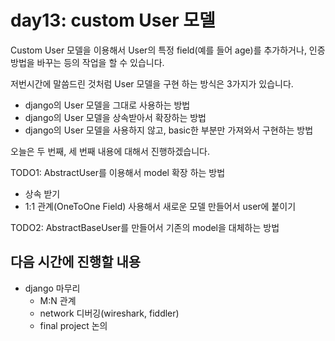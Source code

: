 # day13: custom User 모델



Custom User 모델을 이용해서 User의 특정 field(예를 들어 age)를 추가하거나, 인증 방법을 바꾸는 등의 작업을 할 수 있습니다.



저번시간에 말씀드린 것처럼 User 모델을 구현 하는 방식은 3가지가 있습니다.

- django의 User 모델을 그대로 사용하는 방법
- django의 User 모델을 상속받아서 확장하는 방법
- django의 User 모델을 사용하지 않고, basic한 부분만 가져와서 구현하는 방법



오늘은 두 번째, 세 번째 내용에 대해서 진행하겠습니다.



TODO1: AbstractUser를 이용해서 model 확장 하는 방법

- 상속 받기
- 1:1 관계(OneToOne Field) 사용해서 새로운 모델 만들어서 user에 붙이기



TODO2: AbstractBaseUser를 만들어서 기존의 model을 대체하는 방법





## 다음 시간에 진행할 내용

- django 마무리
  - M:N 관계
  - network 디버깅(wireshark, fiddler)
  - final project 논의

